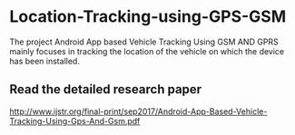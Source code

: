 # Location-Tracking-using-GPS-GSM
The project Android App based Vehicle Tracking Using GSM AND GPRS mainly focuses in tracking the location of the vehicle on which the device has been installed. 

## Read the detailed research paper 
http://www.ijstr.org/final-print/sep2017/Android-App-Based-Vehicle-Tracking-Using-Gps-And-Gsm.pdf
